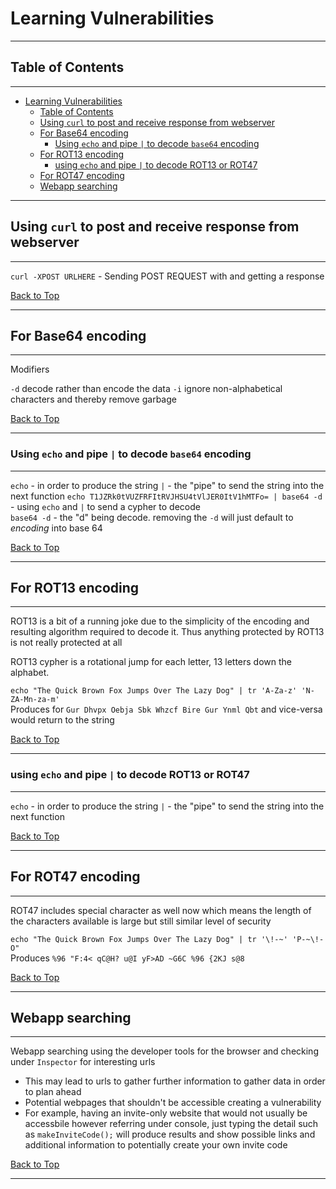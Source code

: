 # Learning Vulnerabilities

---

## Table of Contents

---

- [Learning Vulnerabilities](#learning-vulnerabilities)
  - [Table of Contents](#table-of-contents)
  - [Using `curl` to post and receive response from webserver](#using-curl-to-post-and-receive-response-from-webserver)
  - [For Base64 encoding](#for-base64-encoding)
    - [Using `echo` and pipe `|` to decode `base64` encoding](#using-echo-and-pipe--to-decode-base64-encoding)
  - [For ROT13 encoding](#for-rot13-encoding)
    - [using `echo` and pipe `|` to decode ROT13 or ROT47](#using-echo-and-pipe--to-decode-rot13-or-rot47)
  - [For ROT47 encoding](#for-rot47-encoding)
  - [Webapp searching](#webapp-searching)

---

## Using `curl` to post and receive response from webserver

---

`curl -XPOST URLHERE` - Sending POST REQUEST with and getting a response

[Back to Top](#table-of-contents)

---

## For Base64 encoding

---

Modifiers

`-d` decode rather than encode the data
`-i` ignore non-alphabetical characters and thereby remove garbage

[Back to Top](#table-of-contents)

---

### Using `echo` and pipe `|` to decode `base64` encoding

---

`echo` - in order to produce the string
`|` - the "pipe" to send the string into the next function
`echo T1JZRk0tVUZFRFItRVJHSU4tVlJER0ItV1hMTFo= | base64 -d` - using `echo` and `|` to send a cypher to decode\
`base64 -d` - the "d" being decode. removing the `-d` will just default to *encoding* into base 64

[Back to Top](#table-of-contents)

---

## For ROT13 encoding

---

ROT13 is a bit of a running joke due to the simplicity of the encoding and resulting algorithm required to decode it. Thus anything protected by ROT13 is not really protected at all

ROT13 cypher is a rotational jump for each letter, 13 letters down the alphabet.

`echo "The Quick Brown Fox Jumps Over The Lazy Dog" | tr 'A-Za-z' 'N-ZA-Mn-za-m'` \
Produces for `Gur Dhvpx Oebja Sbk Whzcf Bire Gur Ynml Qbt`  and vice-versa would return to the string

[Back to Top](#table-of-contents)

---

### using `echo` and pipe `|` to decode ROT13 or ROT47

---

`echo` - in order to produce the string
`|` - the "pipe" to send the string into the next function

[Back to Top](#table-of-contents)

---

## For ROT47 encoding

---

ROT47 includes special character as well now which means the length of the characters available is large but still similar level of security

`echo "The Quick Brown Fox Jumps Over The Lazy Dog" | tr '\!-~' 'P-~\!-O"` \
Produces `%96 "F:4< qC@H? u@I yF>AD ~G6C %96 {2KJ s@8`

[Back to Top](#table-of-contents)

---

## Webapp searching

---

Webapp searching using the developer tools for the browser and checking under `Inspector` for interesting urls

- This may lead to urls to gather further information to gather data in order to plan ahead
- Potential webpages that shouldn't be accessible creating a vulnerability
- For example, having an invite-only website that would not usually be accessbile however referring under console, just typing the detail such as `makeInviteCode();` will produce results and show possible links and additional information to potentially create your own invite code

[Back to Top](#table-of-contents)

---

